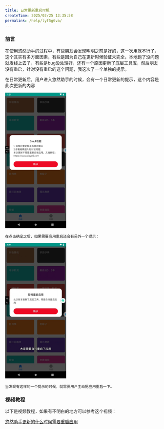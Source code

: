 ```yaml
---
title: 日常更新重启时机
createTime: 2025/02/25 13:35:58
permalink: /help/lyf5g6va/
---
```

### 前言
在使用悠然助手的过程中，有些朋友会发现明明之前是好的，这一次用就不行了，这个其实有多方面因素，有些是因为自己在更新时候验证未完全，本地跑了没问题就发线上去了，有些是bug没处理好，还有一个原因更新了底层工具库，然后朋友没有重启，针对没有重启的这个问题，我这次了一个单独的提示。

  
  在日常更新后，用户进入悠然助手的时候，会有一个日常更新的提示，这个内容是此次更新的内容
  
  <img src="../../public/images/gengXing.jpg" width="200"  />
    
    在点击确定之后，如果需要应用重启还会有另外一个提示：
    
  <img src="../../public/images/gengXing2.jpg" width="200"  />
    
    当发现有这样的一个提示的时候，就需要用户主动把应用重启一下。
  
  ### 视频教程
  以下是视频教程，如果有不明白的地方可以参考这个视频：

  [悠然助手更新的什么时候需要重启应用](https://mp.weixin.qq.com/s/UbsqXFm6EGKFMvpGOP1jww)